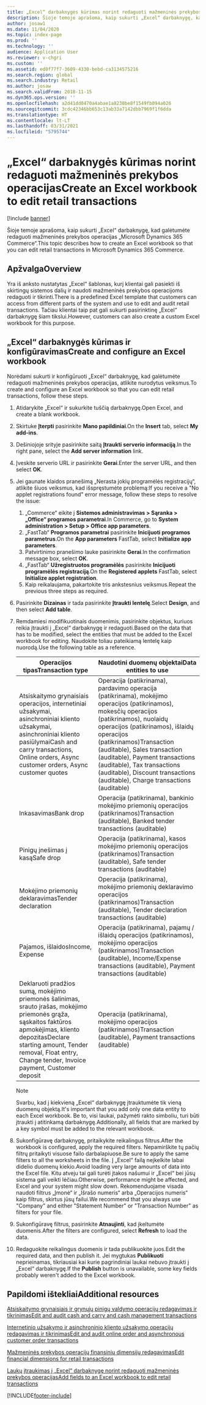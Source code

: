 ```yaml
---
title: „Excel“ darbaknygės kūrimas norint redaguoti mažmeninės prekybos operacijas
description: Šioje temoje aprašoma, kaip sukurti „Excel“ darbaknygę, kad galėtumėte redaguoti mažmeninės prekybos operacijas „Microsoft Dynamics 365 Commerce“.
author: josaw1
ms.date: 11/04/2020
ms.topic: index-page
ms.prod: ''
ms.technology: ''
audience: Application User
ms.reviewer: v-chgri
ms.custom: ''
ms.assetid: ed0f77f7-3609-4330-bebd-ca3134575216
ms.search.region: global
ms.search.industry: Retail
ms.author: josaw
ms.search.validFrom: 2018-11-15
ms.dyn365.ops.version: ''
ms.openlocfilehash: a2d41dd0470a4abae1a8238be8f1549fb094a026
ms.sourcegitcommit: 3cdc42346bb653c13ab33a7142dbb7969f1f6dda
ms.translationtype: HT
ms.contentlocale: lt-LT
ms.lasthandoff: 03/31/2021
ms.locfileid: "5795744"
---
```

# <a name="create-an-excel-workbook-to-edit-retail-transactions"></a><span data-ttu-id="160d7-103">„Excel“ darbaknygės kūrimas norint redaguoti mažmeninės prekybos operacijas</span><span class="sxs-lookup"><span data-stu-id="160d7-103">Create an Excel workbook to edit retail transactions</span></span>

[!include [banner](../includes/banner.md)]

<span data-ttu-id="160d7-104">Šioje temoje aprašoma, kaip sukurti „Excel“ darbaknygę, kad galėtumėte redaguoti mažmeninės prekybos operacijas „Microsoft Dynamics 365 Commerce“.</span><span class="sxs-lookup"><span data-stu-id="160d7-104">This topic describes how to create an Excel workbook so that you can edit retail transactions in Microsoft Dynamics 365 Commerce.</span></span>

## <a name="overview"></a><span data-ttu-id="160d7-105">Apžvalga</span><span class="sxs-lookup"><span data-stu-id="160d7-105">Overview</span></span>

<span data-ttu-id="160d7-106">Yra iš anksto nustatytas „Excel“ šablonas, kurį klientai gali pasiekti iš skirtingų sistemos dalių ir naudoti mažmeninės prekybos operacijoms redaguoti ir tikrinti.</span><span class="sxs-lookup"><span data-stu-id="160d7-106">There is a predefined Excel template that customers can access from different parts of the system and use to edit and audit retail transactions.</span></span> <span data-ttu-id="160d7-107">Tačiau klientai taip pat gali sukurti pasirinktinę „Excel“ darbaknygę šiam tikslui.</span><span class="sxs-lookup"><span data-stu-id="160d7-107">However, customers can also create a custom Excel workbook for this purpose.</span></span>

## <a name="create-and-configure-an-excel-workbook"></a><span data-ttu-id="160d7-108">„Excel“ darbaknygės kūrimas ir konfigūravimas</span><span class="sxs-lookup"><span data-stu-id="160d7-108">Create and configure an Excel workbook</span></span>

<span data-ttu-id="160d7-109">Norėdami sukurti ir konfigūruoti „Excel“ darbaknygę, kad galėtumėte redaguoti mažmeninės prekybos operacijas, atlikite nurodytus veiksmus.</span><span class="sxs-lookup"><span data-stu-id="160d7-109">To create and configure an Excel workbook so that you can edit retail transactions, follow these steps.</span></span>

1. <span data-ttu-id="160d7-110">Atidarykite „Excel“ ir sukurkite tuščią darbaknygę.</span><span class="sxs-lookup"><span data-stu-id="160d7-110">Open Excel, and create a blank workbook.</span></span>
1. <span data-ttu-id="160d7-111">Skirtuke **Įterpti** pasirinkite **Mano papildiniai**.</span><span class="sxs-lookup"><span data-stu-id="160d7-111">On the **Insert** tab, select **My add-ins**.</span></span>
1. <span data-ttu-id="160d7-112">Dešiniojoje srityje pasirinkite saitą **Įtraukti serverio informaciją**.</span><span class="sxs-lookup"><span data-stu-id="160d7-112">In the right pane, select the **Add server information** link.</span></span>
1. <span data-ttu-id="160d7-113">Įveskite serverio URL ir pasirinkite **Gerai**.</span><span class="sxs-lookup"><span data-stu-id="160d7-113">Enter the server URL, and then select **OK**.</span></span>
1. <span data-ttu-id="160d7-114">Jei gaunate klaidos pranešimą „Nerasta jokių programėlės registracijų“, atlikite šiuos veiksmus, kad išspręstumėte problemą:</span><span class="sxs-lookup"><span data-stu-id="160d7-114">If you receive a "No applet registrations found" error message, follow these steps to resolve the issue:</span></span>

    1. <span data-ttu-id="160d7-115">„Commerce“ eikite į **Sistemos administravimas \> Sąranka \> „Office“ programos parametrai**.</span><span class="sxs-lookup"><span data-stu-id="160d7-115">In Commerce, go to **System administration \> Setup \> Office app parameters**.</span></span>
    1. <span data-ttu-id="160d7-116">„FastTab“ **Programos parametrai** pasirinkite **Inicijuoti programos parametrus**.</span><span class="sxs-lookup"><span data-stu-id="160d7-116">On the **App parameters** FastTab, select **Initialize app parameters**.</span></span>
    1. <span data-ttu-id="160d7-117">Patvirtinimo pranešimo lauke pasirinkite **Gerai**.</span><span class="sxs-lookup"><span data-stu-id="160d7-117">In the confirmation message box, select **OK**.</span></span>
    1. <span data-ttu-id="160d7-118">„FastTab“ **Užregistruotos programėlės** pasirinkite **Inicijuoti programėlės registraciją**.</span><span class="sxs-lookup"><span data-stu-id="160d7-118">On the **Registered applets** FastTab, select **Initialize applet registration**.</span></span>
    1. <span data-ttu-id="160d7-119">Kaip reikalaujama, pakartokite tris ankstesnius veiksmus.</span><span class="sxs-lookup"><span data-stu-id="160d7-119">Repeat the previous three steps as required.</span></span>

1. <span data-ttu-id="160d7-120">Pasirinkite **Dizainas** ir tada pasirinkite **Įtraukti lentelę**.</span><span class="sxs-lookup"><span data-stu-id="160d7-120">Select **Design**, and then select **Add table**.</span></span>
1. <span data-ttu-id="160d7-121">Remdamiesi modifikuotinais duomenimis, pasirinkite objektus, kuriuos reikia įtraukti į „Excel“ darbaknygę ir redaguoti.</span><span class="sxs-lookup"><span data-stu-id="160d7-121">Based on the data that has to be modified, select the entities that must be added to the Excel workbook for editing.</span></span> <span data-ttu-id="160d7-122">Naudokite toliau pateikiamą lentelę kaip nuorodą.</span><span class="sxs-lookup"><span data-stu-id="160d7-122">Use the following table as a reference.</span></span>

    | <span data-ttu-id="160d7-123">Operacijos tipas</span><span class="sxs-lookup"><span data-stu-id="160d7-123">Transaction type</span></span> | <span data-ttu-id="160d7-124">Naudotini duomenų objektai</span><span class="sxs-lookup"><span data-stu-id="160d7-124">Data entities to use</span></span> |
    |------------------|----------------------|
    | <span data-ttu-id="160d7-125">Atsiskaitymo grynaisiais operacijos, internetiniai užsakymai, asinchroniniai kliento užsakymai, asinchroniniai kliento pasiūlymai</span><span class="sxs-lookup"><span data-stu-id="160d7-125">Cash and carry transactions, Online orders, Async customer orders, Async customer quotes</span></span> | <span data-ttu-id="160d7-126">Operacija (patikrinama), pardavimo operacija (patikrinama), mokėjimo operacijos (patikrinamos), mokesčių operacijos (patikrinamos), nuolaidų operacijos (patikrinamos), išlaidų operacijos (patikrinamos)</span><span class="sxs-lookup"><span data-stu-id="160d7-126">Transaction (auditable), Sales transaction (auditable), Payment transactions (auditable), Tax transactions (auditable), Discount transactions (auditable), Charge transactions (auditable)</span></span> |
    | <span data-ttu-id="160d7-127">Inkasavimas</span><span class="sxs-lookup"><span data-stu-id="160d7-127">Bank drop</span></span> | <span data-ttu-id="160d7-128">Operacija (patikrinama), bankinio mokėjimo priemonių operacijos (patikrinamos)</span><span class="sxs-lookup"><span data-stu-id="160d7-128">Transaction (auditable), Banked tender transactions (auditable)</span></span> |
    | <span data-ttu-id="160d7-129">Pinigų įnešimas į kasą</span><span class="sxs-lookup"><span data-stu-id="160d7-129">Safe drop</span></span> | <span data-ttu-id="160d7-130">Operacija (patikrinama), kasos mokėjimo priemonių operacijos (patikrinamos)</span><span class="sxs-lookup"><span data-stu-id="160d7-130">Transaction (auditable), Safe tender transactions (auditable)</span></span> |
    | <span data-ttu-id="160d7-131">Mokėjimo priemonių deklaravimas</span><span class="sxs-lookup"><span data-stu-id="160d7-131">Tender declaration</span></span> | <span data-ttu-id="160d7-132">Operacija (patikrinama), mokėjimo priemonių deklaravimo operacijos (patikrinamos)</span><span class="sxs-lookup"><span data-stu-id="160d7-132">Transaction (auditable), Tender declaration transactions (auditable)</span></span> |
    | <span data-ttu-id="160d7-133">Pajamos, išlaidos</span><span class="sxs-lookup"><span data-stu-id="160d7-133">Income, Expense</span></span> | <span data-ttu-id="160d7-134">Operacija (patikrinama), pajamų / išlaidų operacijos (patikrinamos), mokėjimo operacijos (patikrinamos)</span><span class="sxs-lookup"><span data-stu-id="160d7-134">Transaction (auditable), Income/Expense transactions (auditable), Payment transactions (auditable)</span></span> |
    | <span data-ttu-id="160d7-135">Deklaruoti pradžios sumą, mokėjimo priemonės šalinimas, srauto įrašas, mokėjimo priemonės grąža, sąskaitos faktūros apmokėjimas, kliento depozitas</span><span class="sxs-lookup"><span data-stu-id="160d7-135">Declare starting amount, Tender removal, Float entry, Change tender, Invoice payment, Customer deposit</span></span> | <span data-ttu-id="160d7-136">Operacija (patikrinama), mokėjimo operacijos (patikrinamos)</span><span class="sxs-lookup"><span data-stu-id="160d7-136">Transaction (auditable), Payment transactions (auditable)</span></span> |

    > [!NOTE]
    > <span data-ttu-id="160d7-137">Svarbu, kad į kiekvieną „Excel“ darbaknygę įtrauktumėte tik vieną duomenų objektą.</span><span class="sxs-lookup"><span data-stu-id="160d7-137">It's important that you add only one data entity to each Excel workbook.</span></span> <span data-ttu-id="160d7-138">Be to, visi laukai, pažymėti rakto simboliu, turi būti įtraukti į atitinkamą darbaknygę.</span><span class="sxs-lookup"><span data-stu-id="160d7-138">Additionally, all fields that are marked by a key symbol must be added to the relevant workbook.</span></span>

1. <span data-ttu-id="160d7-139">Sukonfigūravę darbaknygę, pritaikykite reikalingus filtrus.</span><span class="sxs-lookup"><span data-stu-id="160d7-139">After the workbook is configured, apply the required filters.</span></span> <span data-ttu-id="160d7-140">Nepamirškite tų pačių filtrų pritaikyti visuose failo darbalapiuose.</span><span class="sxs-lookup"><span data-stu-id="160d7-140">Be sure to apply the same filters to all the worksheets in the file.</span></span> <span data-ttu-id="160d7-141">Į „Excel“ failą neįkelkite labai didelio duomenų kiekio.</span><span class="sxs-lookup"><span data-stu-id="160d7-141">Avoid loading very large amounts of data into the Excel file.</span></span> <span data-ttu-id="160d7-142">Kitu atveju tai gali turėti įtakos našumui ir „Excel“ bei jūsų sistema gali veikti lėčiau.</span><span class="sxs-lookup"><span data-stu-id="160d7-142">Otherwise, performance might be affected, and Excel and your system might slow down.</span></span> <span data-ttu-id="160d7-143">Rekomenduojame visada naudoti filtrus „Įmonė“ ir „Išrašo numeris“ arba „Operacijos numeris“ kaip filtrus, skirtus jūsų failui.</span><span class="sxs-lookup"><span data-stu-id="160d7-143">We recommend that you always use "Company" and either "Statement Number" or "Transaction Number" as filters for your file.</span></span>
1. <span data-ttu-id="160d7-144">Sukonfigūravę filtrus, pasirinkite **Atnaujinti**, kad įkeltumėte duomenis.</span><span class="sxs-lookup"><span data-stu-id="160d7-144">After the filters are configured, select **Refresh** to load the data.</span></span>
1. <span data-ttu-id="160d7-145">Redaguokite reikalingus duomenis ir tada publikuokite juos.</span><span class="sxs-lookup"><span data-stu-id="160d7-145">Edit the required data, and then publish it.</span></span> <span data-ttu-id="160d7-146">Jei mygtukas **Publikuoti** neprieinamas, tikriausiai kai kurie pagrindiniai laukai nebuvo įtraukti į „Excel“ darbaknygę.</span><span class="sxs-lookup"><span data-stu-id="160d7-146">If the **Publish** button is unavailable, some key fields probably weren't added to the Excel workbook.</span></span>

## <a name="additional-resources"></a><span data-ttu-id="160d7-147">Papildomi ištekliai</span><span class="sxs-lookup"><span data-stu-id="160d7-147">Additional resources</span></span>

[<span data-ttu-id="160d7-148">Atsiskaitymo grynaisiais ir grynųjų pinigų valdymo operacijų redagavimas ir tikrinimas</span><span class="sxs-lookup"><span data-stu-id="160d7-148">Edit and audit cash and carry and cash management transactions</span></span>](edit-cash-trans.md)

[<span data-ttu-id="160d7-149">Internetinio užsakymo ir asinchroninio kliento užsakymo operacijų redagavimas ir tikrinimas</span><span class="sxs-lookup"><span data-stu-id="160d7-149">Edit and audit online order and asynchronous customer order transactions</span></span>](edit-order-trans.md)

[<span data-ttu-id="160d7-150">Mažmeninės prekybos operacijų finansinių dimensijų redagavimas</span><span class="sxs-lookup"><span data-stu-id="160d7-150">Edit financial dimensions for retail transactions</span></span>](edit-financial-dim.md)

[<span data-ttu-id="160d7-151">Laukų įtraukimas į „Excel“ darbaknygę norint redaguoti mažmeninės prekybos operacijas</span><span class="sxs-lookup"><span data-stu-id="160d7-151">Add fields to an Excel workbook to edit retail transactions</span></span>](add-fields-excel.md)


[!INCLUDE[footer-include](../includes/footer-banner.md)]
